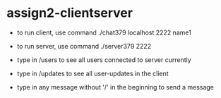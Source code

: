 # assign2-clientserver

- to run client, use command ./chat379 localhost 2222 name1
- to run server, use command ./server379 2222

- type in /users to see all users connected to server currently
- type in /updates to see all user-updates in the client
- type in any message without '/' in the beginning to send a message
